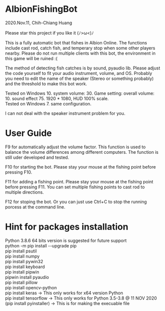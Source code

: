 # AlbionFishingBot
2020.Nov.11, Chih-Chiang Huang

Please star this project if you like it (ﾉ>ω<)ﾉ

This is a fully automatic bot that fishes in Albion Online. The functions include cast rod, catch fish, and temperary stop when some other players nearby. Please do not run multiple clients with this bot, the environment in this game will be ruined :(

The method of detecting fish catches is by sound, pyaudio lib. Please adjust the code yourself to fit your audio instrument, volume, and OS. Probably you need to edit the name of the speaker (Stereo or something probably) and the threshold to make this bot work.

Tested on Windows 10. system volume: 30. Game setting: overall volume: 10. sound effect 75. 1920 * 1080, HUD 100% scale.  
Tested on Windows 7.  same configuration.

I can not deal with the speaker instrument problem for you.

# User Guide
F9 for automatically adjust the volume factor. This function is used to balance the volume differences among different computers. The function is still uder developed and tested.

F10 for starting the bot. Please stay your mouse at the fishing point before pressing F10.

F11 for adding a fishing point. Please stay your mouse at the fishing point before pressing F11. You can set multiple fishing points to cast rod to multiple directions.

F12 for stoping the bot. Or you can just use Ctrl+C to stop the running porcess at the command line.

# Hint for packages installation
Python 3.8.6 64 bits version is suggested for future support  
python -m pip install --upgrade pip  
pip install psutil  
pip install numpy  
pip install pywin32  
pip install keyboard  
pip install pipwin  
pipwin install pyaudio  
pip install pillow  
pip install opencv-python  
pip install keras         -> This only works for x64 version Python  
pip install tensorflow    -> This only works for Python 3.5-3.8 @ 11 NOV 2020  
(pip install pyinstaller) -> This is for making the execuable file
